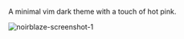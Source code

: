 A minimal vim dark theme with a touch of hot pink.


![noirblaze-screenshot-1](https://user-images.githubusercontent.com/3255810/111699900-5e395700-8841-11eb-9c93-2a6d939d8dad.png)
